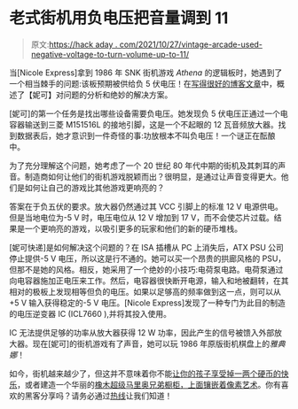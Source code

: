 # 老式街机用负电压把音量调到 11

> 原文:[https://hack aday . com/2021/10/27/vintage-arcade-used-negative-voltage-to-turn-volume-up-to-11/](https://hackaday.com/2021/10/27/vintage-arcade-used-negative-voltage-to-turn-volume-up-to-11/)

当[Nicole Express]拿到 1986 年 SNK 街机游戏 *Athena* 的逻辑板时，她遇到了一个相当棘手的问题:该板预期被供给负 5 伏电压！在[写得很好的博客文章](https://nicole.express/2021/dont-be-so-negative.html)中，概述了【妮可】对问题的分析和绝妙的解决方案。

[妮可]的第一个任务是找出哪些设备需要负电压。她发现负 5 伏电压正通过一个电容器输送到三菱 M151516L 的接地引脚，这是一个不起眼的 12 瓦音频放大器。找到数据表后，她才意识到一件奇怪的事:功放根本不叫负电压！一个谜正在酝酿中。

为了充分理解这个问题，她考虑了一个 20 世纪 80 年代中期的街机及其刺耳的声音。制造商如何让他们的街机游戏脱颖而出？很明显，是通过让声音变得更大。他们是如何让自己的游戏比其他游戏更响亮的？

答案在于负五伏的要求。放大器仍然通过其 VCC 引脚上的标准 12 V 电源供电。但是当地电位为-5 V 时，电压电位从 12 V 增加到 17 V，而不会使芯片过载。结果是一个更响亮的游戏，以吸引更多的玩家和他们的新的硬币堆栈。

[妮可快递]是如何解决这个问题的？在 ISA 插槽从 PC 上消失后，ATX PSU 公司停止提供-5 V 电压，所以这是行不通的。她可以买一个昂贵的拱廊风格的 PSU，但那不是她的风格。相反，她采用了一个绝妙的小技巧:电荷泵电路。电荷泵通过向电容器施加正电压来工作。然后，电容器很快断开电源，输入和地被翻转，在其相对的极板上发现相等但负的电压。如果以足够高的频率做到这一点，则可以从+5 V 输入获得稳定的-5 V 电压。[Nicole Express]发现了一种专门为此目的制造的电压逆变器 IC (ICL7660 ),并将其投入使用。

IC 无法提供足够的功率从放大器获得 12 W 功率，因此产生的信号被馈入外部放大器。现在[妮可]的街机游戏有了声音，她可以玩 1986 年原版街机棋盘上的*雅典娜*！

如今，街机越来越少了，但这并不意味着你不能[让你的孩子享受掉一两个硬币的快乐](https://hackaday.com/2020/10/06/toddler-arcade-cabinet-is-a-stand-up-job/)，或者建造一个华丽的[橡木超级马里奥兄弟橱柜，上面镶嵌着像素艺术](https://hackaday.com/2021/01/08/solid-oak-arcade-cabinet-when-particle-board-wont-do/)。你有喜欢的黑客分享吗？请务必通过[热线](https://hackaday.com/submit-a-tip/)让我们知道！